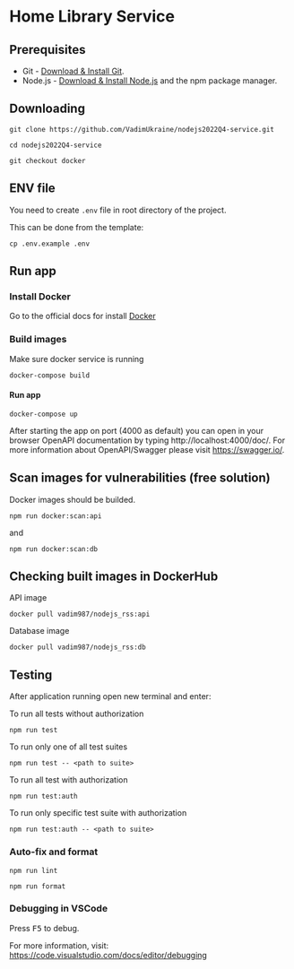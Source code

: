 # Home Library Service

## Prerequisites

- Git - [Download & Install Git](https://git-scm.com/downloads).
- Node.js - [Download & Install Node.js](https://nodejs.org/en/download/) and the npm package manager.

## Downloading

```
git clone https://github.com/VadimUkraine/nodejs2022Q4-service.git

cd nodejs2022Q4-service

git checkout docker
```

## ENV file

You need to create `.env` file in root directory of the project.

This can be done from the template:

```
cp .env.example .env
```

## Run app

### Install Docker

Go to the official docs for install [Docker](https://docs.docker.com/engine/install/)

### Build images 

Make sure docker service is running

```
docker-compose build
```

#### Run app

```
docker-compose up
```

After starting the app on port (4000 as default) you can open
in your browser OpenAPI documentation by typing http://localhost:4000/doc/.
For more information about OpenAPI/Swagger please visit https://swagger.io/.

## Scan images for vulnerabilities (free solution)

Docker images should be builded.

```
npm run docker:scan:api
```

and

```
npm run docker:scan:db
```

## Checking built images in DockerHub

API image

```
docker pull vadim987/nodejs_rss:api
```

Database image

```
docker pull vadim987/nodejs_rss:db
```


## Testing

After application running open new terminal and enter:

To run all tests without authorization

```
npm run test
```

To run only one of all test suites

```
npm run test -- <path to suite>
```

To run all test with authorization

```
npm run test:auth
```

To run only specific test suite with authorization

```
npm run test:auth -- <path to suite>
```

### Auto-fix and format

```
npm run lint
```

```
npm run format
```

### Debugging in VSCode

Press <kbd>F5</kbd> to debug.

For more information, visit: https://code.visualstudio.com/docs/editor/debugging
